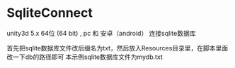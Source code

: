 # SqliteConnect
unity3d 5.x 64位 (64 bit) , pc 和 安卓（android） 连接sqlite数据库

首先把sqlite数据库文件改后缀名为txt，然后放入Resources目录里，在脚本里面改一下db的路径即可
本示例sqlite数据库文件为mydb.txt
